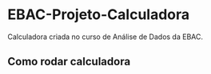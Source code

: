# EBAC-Projeto-Calculadora
 Calculadora criada no curso de Análise de Dados da EBAC.

## Como rodar calculadora
